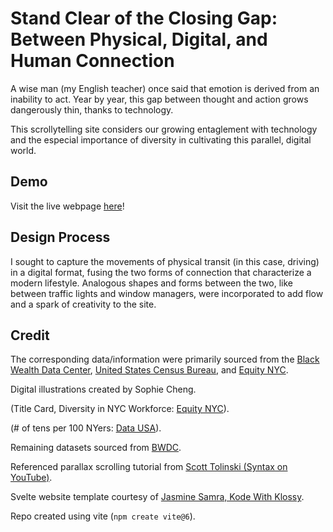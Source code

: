 # Stand Clear of the Closing Gap: Between Physical, Digital, and Human Connection

A wise man (my English teacher) once said that emotion is derived from an inability to act. Year by year, this gap between thought and action grows dangerously thin, thanks to technology.

This scrollytelling site considers our growing entaglement with technology and the especial importance of diversity in cultivating this parallel, digital world. 

## Demo
Visit the live webpage [here](https://sophcheng.github.io/bwdc-story/)!

## Design Process
I sought to capture the movements of physical transit (in this case, driving) in a digital format, fusing the two forms of connection that characterize a modern lifestyle. Analogous shapes and forms between the two, like between traffic lights and window managers, were incorporated to add flow and a spark of creativity to the site.

## Credit
The corresponding data/information were primarily sourced from the [Black Wealth Data Center](https://blackwealthdata.org/), [United States Census Bureau](https://data.census.gov/profile/New_York_city,_New_York?g=160XX00US3651000#populations-and-people), and [Equity NYC](https://equity.nyc.gov/domains/diverse-and-inclusive-government/citywide-total-workforce).

Digital illustrations created by Sophie Cheng.

(Title Card, Diversity in NYC Workforce: [Equity NYC](https://equity.nyc.gov/domains/diverse-and-inclusive-government/citywide-total-workforce)).

(# of tens per 100 NYers: [Data USA](https://datausa.io/profile/geo/new-york-ny#:~:text=The%205%20largest%20ethnic%20groups,(Hispanic)%20(7.12%25).)).

Remaining datasets sourced from [BWDC](https://blackwealthdata.org/).

Referenced parallax scrolling tutorial from [Scott Tolinski (Syntax on YouTube)](https://www.youtube.com/watch?v=K3CM7j9GIxk&ab_channel=Syntax).

Svelte website template courtesy of [Jasmine Samra, Kode With Klossy](https://github.com/jasminesamra/kwk-scrollytelling-template).

Repo created using vite (`npm create vite@6`).